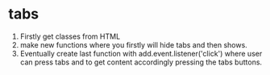 # tabs 

1) Firstly get classes from HTML
2) make new functions where you firstly will hide tabs and then shows.
3) Eventually create last function with add.event.listener('click') where user can press tabs and to get content accordingly pressing the tabs buttons.
